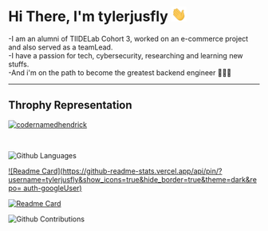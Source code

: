<h1>Hi There, I'm tylerjusfly <img  src="https://raw.githubusercontent.com/ABSphreak/ABSphreak/master/gifs/Hi.gif" width="30px"></h1>

-I am an alumni of TIIDELab Cohort 3, worked on an e-commerce project and also served as a teamLead.
<br>
-I have a passion for tech, cybersecurity, researching and learning new stuffs.
<br>
-And i'm on the path to become the greatest backend engineer 🧙🏽‍♂️

<hr>

## Throphy Representation

<p align="left"> <a href="https://github.com/ryo-ma/github-profile-trophy"><img src="https://github-profile-trophy.vercel.app/?username=tylerjusfly" alt="codernamedhendrick" /></a> </p>


<!-- <img src="https://github-readme-stats.vercel.app/api?username=tylerjusfly&show_icons=true&theme=radical&include_all_commits=true"> -->

<br>


![Github Languages](https://github-readme-stats.vercel.app/api/top-langs/?username=tylerjusfly&layout=compact&count_private=true)

[![Readme Card](https://github-readme-stats.vercel.app/api/pin/?username=tylerjusfly&show_icons=true&hide_border=true&theme=dark&repo=
auth-googleUser)](https://github.com/tylerjusfly/auth-googleUser)

[![Readme Card](https://github-readme-stats.vercel.app/api/pin/?username=tylerjusfly&show_icons=true&hide_border=true&theme=dark&repo=reddify)](https://github.com/tylerjusfly/reddify)

![Github Contributions](https://github-readme-streak-stats.herokuapp.com/?user=tylerjusfly&hide_border=true)

<!-- ![Wwakatime stats](https://github-readme-stats-taupe-two.vercel.app/api/wakatime?username=&hide_title=true&hide_border=true&langs_count=5&bg_color=00000000&text_color=777) -->


